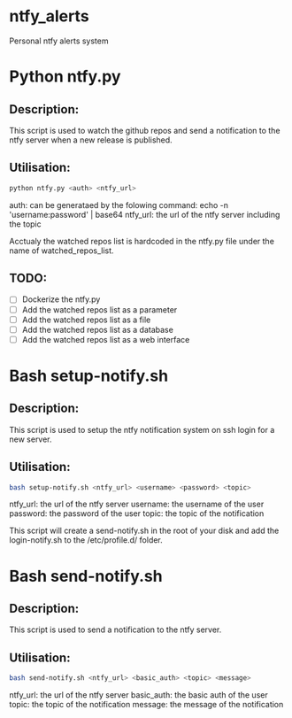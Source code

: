 # ntfy_alerts
Personal ntfy alerts system


# Python ntfy.py
## Description:
This script is used to watch the github repos and send a notification to the ntfy server when a new release is published.
## Utilisation:
````python
python ntfy.py <auth> <ntfy_url>
````
auth: can be generataed by the folowing command: echo -n 'username:password' | base64
ntfy_url: the url of the ntfy server including the topic

Acctualy the watched repos list is hardcoded in the ntfy.py file under the name of watched_repos_list.
## TODO:
- [ ] Dockerize the ntfy.py
- [ ] Add the watched repos list as a parameter
- [ ] Add the watched repos list as a file
- [ ] Add the watched repos list as a database
- [ ] Add the watched repos list as a web interface
# Bash setup-notify.sh
## Description:
This script is used to setup the ntfy notification system on ssh login for a new server.
## Utilisation:
````bash
bash setup-notify.sh <ntfy_url> <username> <password> <topic>
````
ntfy_url: the url of the ntfy server
username: the username of the user
password: the password of the user
topic: the topic of the notification

This script will create a send-notify.sh in the root of your disk and add the login-notify.sh to the /etc/profile.d/ folder.
# Bash send-notify.sh
## Description:
This script is used to send a notification to the ntfy server.
## Utilisation:
````bash
bash send-notify.sh <ntfy_url> <basic_auth> <topic> <message>
````
ntfy_url: the url of the ntfy server
basic_auth: the basic auth of the user
topic: the topic of the notification
message: the message of the notification

